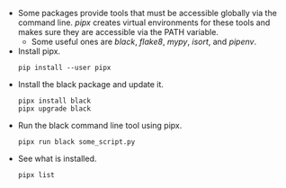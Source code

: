 - Some packages provide tools that must be accessible globally via the command
  line. *pipx* creates virtual environments for these tools and makes sure they
  are accessible via the PATH variable.
  - Some useful ones are *black*, *flake8*, *mypy*, *isort*, and *pipenv*.
- Install pipx.
  ```
  pip install --user pipx
  ```
- Install the black package and update it.
  ```
  pipx install black
  pipx upgrade black
  ```
- Run the black command line tool using pipx. 
  ```
  pipx run black some_script.py
  ```
- See what is installed.
  ```
  pipx list
  ```